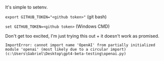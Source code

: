 It's simple to setenv.

```export GITHUB_TOKEN="<github token>"``` (git bash)

```set GITHUB_TOKEN=<github token>``` (Windows CMD)

Don't get too excited, I'm just trying this out + it doesn't work as promised.

```ImportError: cannot import name 'OpenAI' from partially initialized module 'openai' (most likely due to a circular import) (c:\Users\Gabriel\Desktop\gpt4-beta-testing\openai.py)```